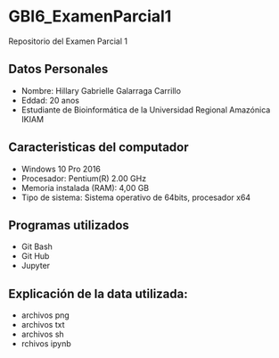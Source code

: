 # GBI6_ExamenParcial1
Repositorio del Examen Parcial 1

## Datos Personales
- Nombre: Hillary Gabrielle Galarraga Carrillo
- Eddad: 20 anos
- Estudiante de Bioinformática de la Universidad Regional Amazónica IKIAM

## Caracteristicas del computador 

-  Windows 10 Pro 2016
- Procesador: Pentium(R) 2.00 GHz
-  Memoria instalada (RAM): 4,00 GB
-  Tipo de sistema: Sistema operativo de 64bits, procesador x64

## Programas utilizados

- Git Bash
- Git Hub
-  Jupyter

##  Explicación de la data utilizada:
- archivos png 
- archivos txt
- archivos sh
- rchivos ipynb
